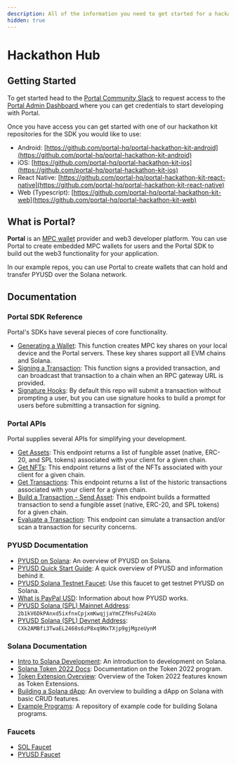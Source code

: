 ```yaml
---
description: All of the information you need to get started for a hackathon using Portal!
hidden: true
---
```


# Hackathon Hub

## Getting Started

To get started head to the [Portal Community Slack](https://join.slack.com/t/portalcommunity/shared_invite/zt-2obhgakbb-TGGNAutwgHF4VCGbr0tCYA) to request access to the [Portal Admin Dashboard ](https://app.portalhq.io/login)where you can get credentials to start developing with Portal.

Once you have access you can get started with one of our hackathon kit repositories for the SDK you would like to use:

* Android: [https://github.com/portal-hq/portal-hackathon-kit-android](https://github.com/portal-hq/portal-hackathon-kit-android)
* iOS: [https://github.com/portal-hq/portal-hackathon-kit-ios](https://github.com/portal-hq/portal-hackathon-kit-ios)
* React Native: [https://github.com/portal-hq/portal-hackathon-kit-react-native](https://github.com/portal-hq/portal-hackathon-kit-react-native)
* Web (Typescript): [https://github.com/portal-hq/portal-hackathon-kit-web](https://github.com/portal-hq/portal-hackathon-kit-web)

## What is Portal?

**Portal** is an [MPC wallet](../resources/portals-mpc-architecture.md) provider and web3 developer platform. You can use Portal to create embedded MPC wallets for users and the Portal SDK to build out the web3 functionality for your application.

In our example repos, you can use Portal to create wallets that can hold and transfer PYUSD over the Solana network.

## Documentation

### Portal SDK Reference

Portal's SDKs have several pieces of core functionality.

* [Generating a Wallet](https://docs.portalhq.io/guides/web/create-a-wallet): This function creates MPC key shares on your local device and the Portal servers. These key shares support all EVM chains and Solana.
* [Signing a Transaction](https://docs.portalhq.io/guides/web/sign-a-transaction): This function signs a provided transaction, and can broadcast that transaction to a chain when an RPC gateway URL is provided.
* [Signature Hooks](https://docs.portalhq.io/guides/web/add-custom-signature-hooks): By default this repo will submit a transaction without prompting a user, but you can use signature hooks to build a prompt for users before submitting a transaction for signing.

### Portal APIs

Portal supplies several APIs for simplifying your development.

* [Get Assets](https://docs.portalhq.io/reference/client-api/v3-endpoints#get-assets-by-chain): This endpoint returns a list of fungible asset (native, ERC-20, and SPL tokens) associated with your client for a given chain.
* [Get NFTs](https://docs.portalhq.io/reference/client-api/v3-endpoints#get-nft-assets-by-chain): This endpoint returns a list of the NFTs associated with your client for a given chain.
* [Get Transactions](https://docs.portalhq.io/reference/client-api/v3-endpoints#get-transactions-by-chain): This endpoint returns a list of the historic transactions associated with your client for a given chain.
* [Build a Transaction - Send Asset](https://docs.portalhq.io/reference/client-api/v3-endpoints#build-a-send-asset-transaction): This endpoint builds a formatted transaction to send a fungible asset (native, ERC-20, and SPL tokens) for a given chain.
* [Evaluate a Transaction](https://docs.portalhq.io/reference/client-api/v3-endpoints#evaluate-a-transaction): This endpoint can simulate a transaction and/or scan a transaction for security concerns.

### PYUSD Documentation

* [PYUSD on Solana](https://solana.com/news/pyusd-paypal-solana-developer): An overview of PYUSD on Solana.
* [PYUSD Quick Start Guide](https://developer.paypal.com/community/blog/pyusd-quick-start-guide/): A quick overview of PYUSD and information behind it.
* [PYUSD Solana Testnet Faucet](https://faucet.paxos.com/): Use this faucet to get testnet PYUSD on Solana.
* [What is PayPal USD](https://www.paypal.com/us/cshelp/article/what-is-paypal-usd-pyusd-help1005): Information about how PYUSD works.
* [PYUSD Solana (SPL) Mainnet Address](https://solana.fm/address/2b1kV6DkPAnxd5ixfnxCpjxmKwqjjaYmCZfHsFu24GXo/transactions?cluster=mainnet-alpha): `2b1kV6DkPAnxd5ixfnxCpjxmKwqjjaYmCZfHsFu24GXo`
* [PYUSD Solana (SPL) Devnet Address](https://solana.fm/address/CXk2AMBfi3TwaEL2468s6zP8xq9NxTXjp9gjMgzeUynM/transactions?cluster=devnet-alpha): `CXk2AMBfi3TwaEL2468s6zP8xq9NxTXjp9gjMgzeUynM`

### Solana Documentation

* [Intro to Solana Development](https://solana.com/developers/guides/getstarted/hello-world-in-your-browser): An introduction to development on Solana.
* [Solana Token 2022 Docs](https://spl.solana.com/token-2022): Documentation on the Token 2022 program.
* [Token Extension Overview](https://solana.com/solutions/token-extensions): Overview of the Token 2022 features known as Token Extensions.
* [Building a Solana dApp](https://solana.com/developers/guides/dapps/journal): An overview to building a dApp on Solana with basic CRUD features.
* [Example Programs](https://github.com/solana-developers/program-examples): A repository of example code for building Solana programs.&#x20;

### Faucets

* [SOL Faucet](https://faucet.solana.com/)
* [PYUSD Faucet](https://faucet.paxos.com/)
